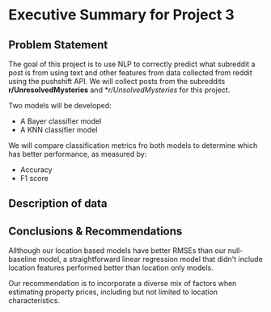 # Executive Summary for Project 3
## Problem Statement
The goal of this project is to use NLP to correctly predict what subreddit a post is from using text and other features from data collected from reddit using the pushshift API. We will collect posts from the subreddits **r/UnresolvedMysteries** and **r/UnsolvedMysteries* for this project.

Two models will be developed:
- A Bayer classifier model
- A KNN classifier model

We will compare classification metrics fro both models to determine which has better performance, as measured by:
- Accuracy
- F1 score


## Description of data

## Conclusions & Recommendations
Allthough our location based models have better RMSEs than our null-baseline model, a straightforward linear regression model that didn't include location features performed better than location only models.

Our recommendation is to incorporate a diverse mix of factors when estimating property prices, including but not limited to location characteristics.